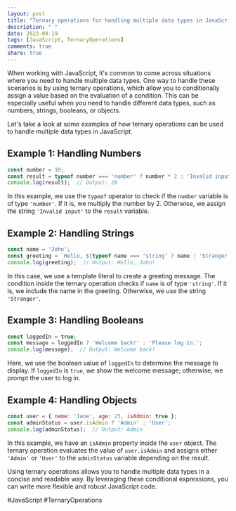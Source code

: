 ```yaml
---
layout: post
title: "Ternary operations for handling multiple data types in JavaScript"
description: " "
date: 2023-09-19
tags: [JavaScript, TernaryOperations]
comments: true
share: true
---
```


When working with JavaScript, it's common to come across situations where you need to handle multiple data types. One way to handle these scenarios is by using ternary operations, which allow you to conditionally assign a value based on the evaluation of a condition. This can be especially useful when you need to handle different data types, such as numbers, strings, booleans, or objects.

Let's take a look at some examples of how ternary operations can be used to handle multiple data types in JavaScript.

## Example 1: Handling Numbers

```javascript
const number = 10;
const result = typeof number === 'number' ? number * 2 : 'Invalid input';
console.log(result);  // Output: 20
```

In this example, we use the `typeof` operator to check if the `number` variable is of type `'number'`. If it is, we multiply the number by 2. Otherwise, we assign the string `'Invalid input'` to the `result` variable.

## Example 2: Handling Strings

```javascript
const name = 'John';
const greeting = `Hello, ${typeof name === 'string' ? name : 'Stranger'}!`;
console.log(greeting);  // Output: Hello, John!
```

In this case, we use a template literal to create a greeting message. The condition inside the ternary operation checks if `name` is of type `'string'`. If it is, we include the name in the greeting. Otherwise, we use the string `'Stranger'`.

## Example 3: Handling Booleans

```javascript
const loggedIn = true;
const message = loggedIn ? 'Welcome back!' : 'Please log in.';
console.log(message);  // Output: Welcome back!
```

Here, we use the boolean value of `loggedIn` to determine the message to display. If `loggedIn` is `true`, we show the welcome message; otherwise, we prompt the user to log in.

## Example 4: Handling Objects

```javascript
const user = { name: 'Jane', age: 25, isAdmin: true };
const adminStatus = user.isAdmin ? 'Admin' : 'User';
console.log(adminStatus);  // Output: Admin
```

In this example, we have an `isAdmin` property inside the `user` object. The ternary operation evaluates the value of `user.isAdmin` and assigns either `'Admin'` or `'User'` to the `adminStatus` variable depending on the result.

Using ternary operations allows you to handle multiple data types in a concise and readable way. By leveraging these conditional expressions, you can write more flexible and robust JavaScript code.

#JavaScript #TernaryOperations